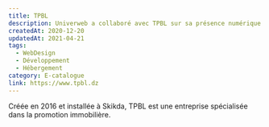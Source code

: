 ```yaml
---
title: TPBL
description: Univerweb a collaboré avec TPBL sur sa présence numérique. Nous avons créé le site web et nous assurons son hébergement.
createdAt: 2020-12-20
updatedAt: 2021-04-21
tags:
  - WebDesign
  - Développement
  - Hébergement
category: E-catalogue
link: https://www.tpbl.dz
---
```


Créée en 2016 et installée à Skikda, TPBL est une entreprise spécialisée dans la promotion immobilière.
